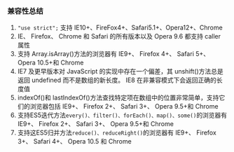 ### 兼容性总结
1. `"use strict";` 支持 IE10+、FireFox4+、Safari5.1+、Opera12+、Chrome
2. IE、 Firefox、 Chrome 和 Safari 的所有版本以及 Opera 9.6 都支持 caller 属性 
3. 支持 Array.isArray()方法的浏览器有 IE9+、 Firefox 4+、 Safari 5+、 Opera 10.5+和 Chrome 
4. IE7 及更早版本对 JavaScript 的实现中存在一个偏差，其 unshift()方法总是返回 undefined 而不是数组的新长度。 IE8 在非兼容模式下会返回正确的长度值
5. indexOf()和 lastIndexOf()方法查找特定项在数组中的位置非常简单，支持它们的浏览器包括 IE9+、 Firefox 2+、 Safari 3+、 Opera 9.5+和 Chrome 
6. 支持ES5迭代方法`every()、filter()、forEach()、map()、some()`的浏览器有IE9+、 Firefox 2+、 Safari 3+、 Opera 9.5+和 Chrome 
7. 支持这ES5归并方法`reduce()、reduceRight()`的浏览器有 IE9+、 Firefox 3+、 Safari 4+、 Opera 10.5 和 Chrome 
